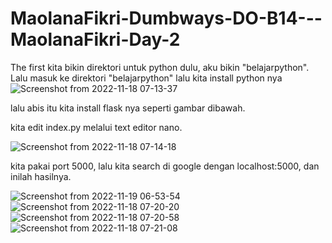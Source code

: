 # MaolanaFikri-Dumbways-DO-B14---MaolanaFikri-Day-2
The first kita bikin direktori untuk python dulu, aku bikin "belajarpython".
Lalu masuk ke direktori "belajarpython"
lalu kita install python nya
![Screenshot from 2022-11-18 07-13-37](https://user-images.githubusercontent.com/118157585/202595451-81caf67c-6487-409b-a3ac-208347034e7b.png)

lalu abis itu kita install flask nya seperti gambar dibawah.

kita edit index.py melalui text editor nano.

![Screenshot from 2022-11-18 07-14-18](https://user-images.githubusercontent.com/118157585/202595525-25483f9a-4a2c-42d7-821f-177271808217.png)

kita pakai port 5000, lalu kita search di google dengan localhost:5000, dan inilah hasilnya.

![Screenshot from 2022-11-19 06-53-54](https://user-images.githubusercontent.com/118157585/202822002-3be17ce2-3b06-4520-86b7-57f06d85c772.png)
![Screenshot from 2022-11-18 07-20-20](https://user-images.githubusercontent.com/118157585/202595526-3e6abd4c-1b5d-4f97-a438-e8f8f7e32275.png)
![Screenshot from 2022-11-18 07-20-58](https://user-images.githubusercontent.com/118157585/202595527-6abb6e79-295a-4779-b2d4-1be85e76654f.png)
![Screenshot from 2022-11-18 07-21-08](https://user-images.githubusercontent.com/118157585/202595529-3df6122d-69db-4c9b-841e-515224824a35.png)

